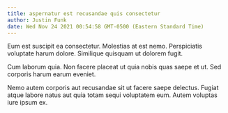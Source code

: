 ```yaml
---
title: aspernatur est recusandae quis consectetur
author: Justin Funk
date: Wed Nov 24 2021 00:54:58 GMT-0500 (Eastern Standard Time)
---
```

Eum est suscipit ea consectetur. Molestias at est nemo. Perspiciatis voluptate harum dolore. Similique quisquam ut dolorem fugit.

 Cum laborum quia. Non facere placeat ut quia nobis quas saepe et ut. Sed corporis harum earum eveniet.

 Nemo autem corporis aut recusandae sit ut facere saepe delectus. Fugiat atque labore natus aut quia totam sequi voluptatem eum. Autem voluptas iure ipsum ex.